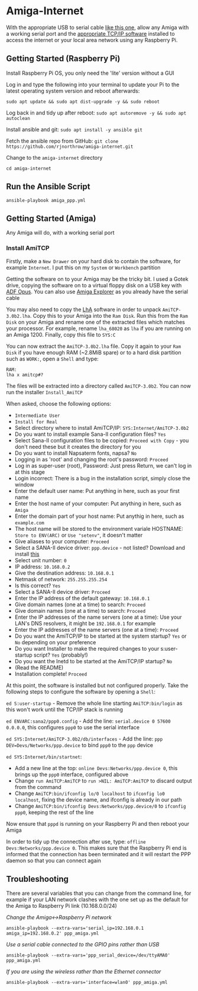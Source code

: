 # Amiga-Internet

With the appropriate USB to serial cable [like this one](https://plugable.com/products/pl2303-db9/), allow any Amiga with a working serial port and the [appropriate TCP/IP software](http://aminet.net/comm/net/AmiTCP-bin-30b2.lha) installed to access the internet or your local area network using any Raspberry Pi.

## Getting Started (Raspberry Pi)

Install Raspberry Pi OS, you only need the 'lite' version without a GUI

Log in and type the following into your terminal to update your Pi to the latest operating system version and reboot afterwards:
```
sudo apt update && sudo apt dist-upgrade -y && sudo reboot
```

Log back in and tidy up after reboot:
`sudo apt autoremove -y && sudo apt autoclean`

Install ansible and git:
`sudo apt install -y ansible git`

Fetch the ansible repo from GitHub:
`git clone https://github.com/rjnorthrow/amiga-internet.git`

Change to the `amiga-internet` directory

`cd amiga-internet`

## Run the Ansible Script
`ansible-playbook amiga_ppp.yml`


## Getting Started (Amiga)

Any Amiga will do, with a working serial port

### Install AmiTCP

Firstly, make a `New Drawer` on your hard disk to contain the software, for example `Internet`. I put this on my `System` or `Workbench` partition

Getting the software on to your Amiga may be the tricky bit. I used a Gotek drive, copying the software on to a virtual floppy disk on a USB key with [ADF Opus](http://adfopus.sourceforge.net/). You can also use [Amiga Explorer](https://www.amigaforever.com/ae/) as you already have the serial cable

You may also need to copy the [LhA](http://aminet.net/util/arc/lha.run) software in order to unpack `AmiTCP-3.0b2.lha`. Copy this to your Amiga into the `Ram Disk`. Run this from the `Ram Disk` on your Amiga and rename one of the extracted files which matches your processor. For example, rename `lha_68020` as `lha` if you are running on an Amiga 1200. Finally, copy this file to `SYS:C`

You can now extract the `AmiTCP-3.0b2.lha` file. Copy it again to your `Ram Disk` if you have enough RAM (~2.8MiB spare) or to a hard disk partition such as `WORK:`, open a `Shell` and type:
```
RAM:
lha x amitcp#?
```
The files will be extracted into a directory called `AmiTCP-3.0b2`. You can now run the installer `Install_AmiTCP`

When asked, choose the following options:
* `Intermediate User`
* `Install for Real`
* Select directory where to install AmiTCP/IP: `SYS:Internet/AmiTCP-3.0b2`
* Do you want to install example Sana-II configuration files? `Yes`
* Select Sana-II configuration files to be copied: `Proceed with Copy` - you don't need these but it creates the directory for you
* Do you want to install Napsaterm fonts, napsa? `No`
* Logging in as 'root' and changing the root's password: `Proceed`
* Log in as super-user (root), Password: Just press Return, we can't log in at this stage
* Login incorrect: There is a bug in the installation script, simply close the window
* Enter the default user name: Put anything in here, such as your first name
* Enter the host name of your computer: Put anything in here, such as `Amiga`
* Enter the domain part of your host name: Put anythig in here, such as `example.com`
* The host name will be stored to the environment variale HOSTNAME: `Store to ENV(ARC)` or `Use "setenv"`, it doesn't matter
* Give aliases to your computer: `Proceed`
* Select a SANA-II device driver: `ppp.device` - not listed? Download and install [this](http://m68k.aminet.net/comm/net/PPP1_45reg.lha)
* Select unit number: `0`
* IP address: `10.168.0.2`
* Give the destination address: `10.168.0.1`
* Netmask of network: `255.255.255.254`
* Is this correct? `Yes`
* Select a SANA-II device driver: `Proceed`
* Enter the IP address of the default gateway: `10.168.0.1`
* Give domain names (one at a time) to search: `Proceed`
* Give domain names (one at a time) to search: `Proceed`
* Enter the IP addresses of the name servers (one at a time): Use your LAN's DNS resolvers, it might be `192.168.0.1` for example
* Enter the IP addresses of the name servers (one at a time): `Proceed`
* Do you want the AmiTCP/IP to be started at the system startup? `Yes` or `No` depending on your preference
* Do you want Installer to make the required changes to your s:user-startup script? `Yes` (probably!)
* Do you want the Inetd to be started at the AmiTCP/IP startup? `No`
* (Read the README)
* Installation complete! `Proceed`

At this point, the software is installed but not configured properly. Take the following steps to configure the software by opening a `Shell`:

`ed S:user-startup` - Remove the whole line starting `AmiTCP:bin/login` as this won't work until the TCP/IP stack is running

`ed ENVARC:sana2/ppp0.config` - Add the line: `serial.device 0 57600 0.0.0.0`, this configures `ppp0` to use the serial interface

`ed SYS:Internet/AmiTCP-3.0b2/db/interfaces` - Add the line: `ppp DEV=Devs/Networks/ppp.device` to bind `ppp0` to the `ppp` device

`ed SYS:Internet/bin/startnet`:
* Add a new line at the top: `online Devs:Networks/ppp.device 0`, this brings up the `ppp0` interface, configured above
* Change `run AmiTCP:AmiTCP` to `run >NIL: AmiTCP:AmiTCP` to discard output from the command
* Change `AmiTCP:bin/ifconfig lo/0 localhost` to `ifconfig lo0 localhost`, fixing the device name, and ifconfig is already in our path
* Change `AmiTCP:bin/ifconfig Devs:Networks/ppp.device/0` to `ifconfig ppp0`, keeping the rest of the line

Now ensure that `pppd` is running on your Raspberry Pi and then reboot your Amiga

In order to tidy up the connection after use, type: `offline Devs:Networks/ppp.device 0`. This makes sure that the Raspberry Pi end is informed that the connection has been terminated and it will restart the PPP daemon so that you can connect again


## Troubleshooting

There are several variables that you can change from the command line, for example if your LAN network clashes with the one set up as the default for the Amiga to Raspberry Pi link (10.168.0.0/24)

*Change the Amiga<->Raspberry Pi network*

`ansible-playbook --extra-vars='serial_ip=192.168.0.1 amiga_ip=192.168.0.2' ppp_amiga.yml`

*Use a serial cable connected to the GPIO pins rather than USB*

`ansible-playbook --extra-vars='ppp_serial_device=/dev/ttyAMA0' ppp_amiga.yml`

*If you are using the wireless rather than the Ethernet connector*

`ansible-playbook --extra-vars='interface=wlan0' ppp_amiga.yml`
